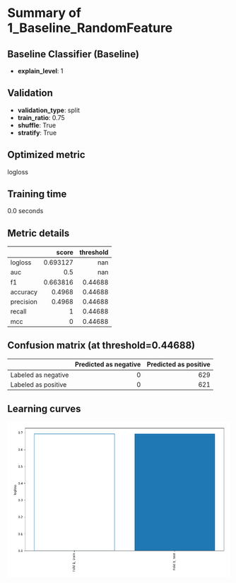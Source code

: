 # Summary of 1_Baseline_RandomFeature

## Baseline Classifier (Baseline)
- **explain_level**: 1

## Validation
 - **validation_type**: split
 - **train_ratio**: 0.75
 - **shuffle**: True
 - **stratify**: True

## Optimized metric
logloss

## Training time

0.0 seconds

## Metric details
|           |    score |   threshold |
|:----------|---------:|------------:|
| logloss   | 0.693127 |   nan       |
| auc       | 0.5      |   nan       |
| f1        | 0.663816 |     0.44688 |
| accuracy  | 0.4968   |     0.44688 |
| precision | 0.4968   |     0.44688 |
| recall    | 1        |     0.44688 |
| mcc       | 0        |     0.44688 |


## Confusion matrix (at threshold=0.44688)
|                     |   Predicted as negative |   Predicted as positive |
|:--------------------|------------------------:|------------------------:|
| Labeled as negative |                       0 |                     629 |
| Labeled as positive |                       0 |                     621 |

## Learning curves
![Learning curves](learning_curves.png)